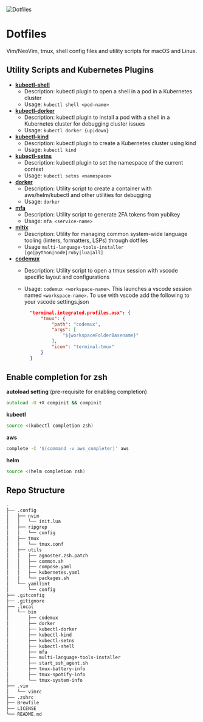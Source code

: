 ![Dotfiles](https://dotfiles.github.io/images/dotfiles-logo.png "Dotfiles")

# Dotfiles

Vim/NeoVim, tmux, shell config files and utility scripts for macOS and Linux.

## Utility Scripts and Kubernetes Plugins

- [**kubectl-shell**](.local/bin/kubectl-shell)
  - Description: kubectl plugin to open a shell in a pod in a Kubernetes cluster
  - Usage: `kubectl shell <pod-name>`
- [**kubectl-dorker**](.local/bin/kubectl-dorker)
  - Description: kubectl plugin to install a pod with a shell in a Kubernetes cluster for debugging cluster issues
  - Usage: `kubectl dorker {up|down}`
- [**kubectl-kind**](.local/bin/kubectl-kind)
  - Description: kubectl plugin to create a Kubernetes cluster using kind
  - Usage: `kubectl kind`
- [**kubectl-setns**](.local/bin/kubectl-setns)
  - Description: kubectl plugin to set the namespace of the current context
  - Usage: `kubectl setns <namespace>`
- [**dorker**](.local/bin/dorker)
  - Description: Utility script to create a container with aws/helm/kubectl and other utilities for debugging
  - Usage: `dorker`
- [**mfa**](.local/bin/mfa)
  - Description: Utility script to generate 2FA tokens from yubikey
  - Usage: `mfa <service-name>`
- [**mltix**](.local/bin/multi-language-tools-installer)
  - Description: Utility for managing common system-wide language tooling (linters, formatters, LSPs) through dotfiles
  - Usage `multi-language-tools-installer [go|python|node|ruby|lua|all]`
- [**codemux**](.local/bin/codemux)
  - Description: Utility script to open a tmux session with vscode specific layout and configurations
  - Usage: `codemux <workspace-name>`. This launches a vscode session named `<workspace-name>`. To use with vscode add the following to your vscode settings.json

    ```json
      "terminal.integrated.profiles.osx": {
          "tmux": {
              "path": "codemux",
              "args": [
                  "${workspaceFolderBasename}"
              ],
              "icon": "terminal-tmux"
          }
      }
    ```

## Enable completion for zsh

**autoload setting** (pre-requisite for enabling completion)

```zsh
autoload -U +X compinit && compinit
```

**kubectl**

```zsh
source <(kubectl completion zsh)
```

**aws**

```zsh
complete -C '$(command -v aws_completer)' aws
```

**helm**

```zsh
source <(helm completion zsh)
```

## Repo Structure

```bash
.
├── .config
│   ├── nvim
│   │   └── init.lua
│   ├── ripgrep
│   │   └── config
│   ├── tmux
│   │   └── tmux.conf
│   ├── utils
│   │   ├── agnoster.zsh.patch
│   │   ├── common.sh
│   │   ├── compose.yaml
│   │   ├── kubernetes.yaml
│   │   └── packages.sh
│   └── yamllint
│       └── config
├── .gitconfig
├── .gitignore
├── .local
│   └── bin
│       ├── codemux
│       ├── dorker
│       ├── kubectl-dorker
│       ├── kubectl-kind
│       ├── kubectl-setns
│       ├── kubectl-shell
│       ├── mfa
│       ├── multi-language-tools-installer
│       ├── start_ssh_agent.sh
│       ├── tmux-battery-info
│       ├── tmux-spotify-info
│       └── tmux-system-info
├── .vim
│   └── vimrc
├── .zshrc
├── Brewfile
├── LICENSE
└── README.md
```
